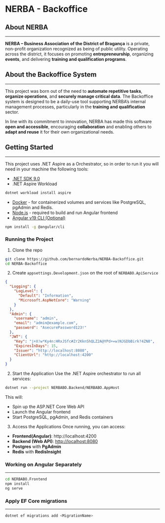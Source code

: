 # NERBA - Backoffice

## About NERBA
---
**NERBA – Business Association of the District of Bragança** is a private, non-profit organization recognized as being of public utility. Operating across the district, it focuses on promoting **entrepreneurship**, organizing **events**, and delivering **training and qualification programs**.

## About the Backoffice System
---
This project was born out of the need to **automate repetitive tasks**, **organize operations**, and **securely manage critical data**. The Backoffice system is designed to be a daily-use tool supporting NERBA’s internal management processes, particularly in the **training and qualification** sector.

In line with its commitment to innovation, NERBA has made this software **open and accessible**, encouraging **collaboration** and enabling others to **adapt and reuse** it for their own organizational needs.

## Getting Started
---
This project uses .NET Aspire as a Orchestrator, so in order to run it you will need in your machine the following tools:
- [.NET SDK 9.0](https://dotnet.microsoft.com/pt-br/download) 
- .NET Aspire Workload
``` bash
dotnet workload install aspire
```
- [Docker](https://www.docker.com/products/docker-desktop/) - for containerized volumes and services like PostgreSQL, pgAdmin and Redis.
- [Node.js](https://nodejs.org/) - required to build and run Angular frontend
- [Angular v19 CLI (Optional)](https://angular.dev/tools/cli)
``` bash
npm install -g @angular/cli
```

### Running the Project

1. Clone the repo
``` bash
git clone https://github.com/bernardoNerba/NERBA-Backoffice.git
cd NERBA-Backoffice
```
2. Create `appsettings.Development.json` on the root of `NERBABO.ApiService`
``` json
{
  "Logging": {
    "LogLevel": {
      "Default": "Information",
      "Microsoft.AspNetCore": "Warning"
    }
  },
  "Admin": {
    "username": "admin",
    "email": "admin@example.com",
    "password": "AsecurePassword123!"
  },
  "JWT": {
    "Key": "j+X!w*Ky4n:HRxJSfc#Zr2KknShQLZ2A@YPd+=w)NJGDbBirk?4ZN8",
    "ExpiresInDays": 15,
    "Issuer": "http://localhost:8080",
    "ClientUrl": "http://localhost:4200"
  }
}
```
2. Start the Application
Use the .NET Aspire orchestrator to run all services:
``` bash
dotnet run --project NERBABO.Backend/NERBABO.AppHost
```
This will:
- Spin up the ASP.NET Core Web API
- Launch the Angular frontend
- Start PostgreSQL, pgAdmin, and Redis containers

3. Access the Applications
Once running, you can access:
- **Frontend(Angular)**: http://localhost:4200
- **Backend (Web API)**: [http://localhost:8080](http://localhost:8080)
- **Postgres** with **PgAdmin**
- **Redis** with **RedisInsight**

### Working on Angular Separately
---
``` bash 
cd NERBABO.Frontend
npm install
ng serve
```

### Apply EF Core migrations
---
``` bash
dotnet ef migrations add <MigrationName>
```
